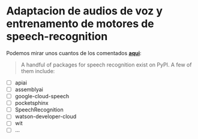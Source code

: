 # Adaptacion de audios de voz y entrenamento de motores de speech-recognition

Podemos mirar unos cuantos de los comentados [**aqui**](https://realpython.com/python-speech-recognition/):

>A handful of packages for speech recognition exist on PyPI. A few of them include:

- [ ] apiai
- [ ] assemblyai
- [ ] google-cloud-speech
- [ ] pocketsphinx
- [ ] SpeechRecognition
- [ ] watson-developer-cloud
- [ ] wit
- [ ] ...
